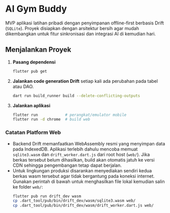# AI Gym Buddy

MVP aplikasi latihan pribadi dengan penyimpanan offline-first berbasis Drift
(`SQLite`). Proyek disiapkan dengan arsitektur bersih agar mudah dikembangkan
untuk fitur sinkronisasi dan integrasi AI di kemudian hari.

## Menjalankan Proyek

1. **Pasang dependensi**
   ```bash
   flutter pub get
   ```

2. **Jalankan code generation Drift** setiap kali ada perubahan pada tabel atau
   DAO.
   ```bash
   dart run build_runner build --delete-conflicting-outputs
   ```

3. **Jalankan aplikasi**
   ```bash
   flutter run            # perangkat/emulator mobile
   flutter run -d chrome  # build web
   ```

### Catatan Platform Web

- Backend Drift memanfaatkan WebAssembly resmi yang menyimpan data pada
  IndexedDB. Aplikasi terlebih dahulu mencoba memuat `sqlite3.wasm` dan
  `drift_worker.dart.js` dari root host (`web/`). Jika berkas tersebut belum
  dihasilkan, build akan otomatis jatuh ke versi CDN sehingga pengembangan
  tetap dapat berjalan.
- Untuk lingkungan produksi disarankan menyediakan sendiri kedua berkas wasm
  tersebut agar tidak bergantung pada koneksi internet. Gunakan perintah di
  bawah untuk menghasilkan file lokal kemudian salin ke folder `web/`:
  ```bash
  flutter pub run drift_dev wasm
  cp .dart_tool/pub/bin/drift_dev/wasm/sqlite3.wasm web/
  cp .dart_tool/pub/bin/drift_dev/wasm/drift_worker.dart.js web/
  ```
